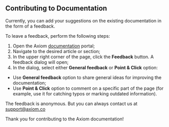 ## Contributing to Documentation

Currently, you can add your suggestions on the existing documentation in the form of a feedback.

To leave a feedback, perform the following steps:

1. Open the Axiom [documentation](https://www.axiom.co/docs) portal;
1. Navigate to the desired article or section;
1. In the upper right corner of the page, click the **Feedback** button. A feedback dialog will open;
1. In the dialog, select either **General feedback** or **Point & Click** option:

* Use **General feedback** option to share general ideas for improving the documentation;
* Use **Point & Click** option to comment on a specific part of the page (for example, use it for catching typos or marking outdated information).

The feedback is anonymous. But you can always contact us at [support@axiom.co](mailto:support@axiom.co)


Thank you for contributing to the Axiom documentation!


